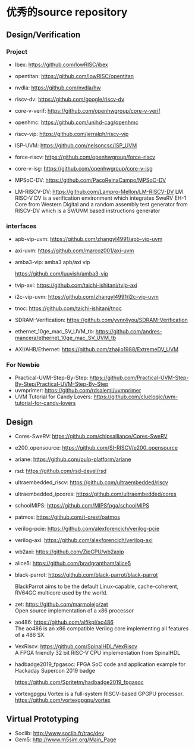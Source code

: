 # 优秀的source repository

## Design/Verification

### Project

- Ibex: https://github.com/lowRISC/ibex

- opentitan: https://github.com/lowRISC/opentitan

- nvdla:  https://github.com/nvdla/hw

- riscv-dv: https://github.com/google/riscv-dv

- core-v-verif: https://github.com/openhwgroup/core-v-verif

- openhmc: https://github.com/unihd-cag/openhmc

- riscv-vip: https://github.com/jerralph/riscv-vip

- ISP-UVM: https://github.com/nelsoncsc/ISP_UVM

- force-riscv: https://github.com/openhwgroup/force-riscv

- core-v-isg:   https://github.com/openhwgroup/core-v-isg

- MPSoC-DV:     https://github.com/PacoReinaCampo/MPSoC-DV

- LM-RISCV-DV: https://github.com/Lampro-Mellon/LM-RISCV-DV 
  LM RISC-V DV is a verification environment which integrates SweRV EH-1 Core from Western Digital and a random assembly test generator from RISCV-DV which is a SV/UVM based instructions generator
  

### interfaces

- apb-vip-uvm: https://github.com/zhangyl4991/apb-vip-uvm

- axi-uvm:  https://github.com/marcoz001/axi-uvm

- amba3-vip: amba3 apb/axi vip

  https://github.com/luuvish/amba3-vip

- tvip-axi: https://github.com/taichi-ishitani/tvip-axi

- i2c-vip-uvm: https://github.com/zhangyl4991/i2c-vip-uvm

- tnoc:  https://github.com/taichi-ishitani/tnoc

- SDRAM-Verification: https://github.com/yvnr4you/SDRAM-Verification

- ethernet_10ge_mac_SV_UVM_tb: https://github.com/andres-mancera/ethernet_10ge_mac_SV_UVM_tb

- AXI/AHB/Ethernet:
  https://github.com/zhajio1988/ExtremeDV_UVM

### For Newbie
- Practical-UVM-Step-By-Step: https://github.com/Practical-UVM-Step-By-Step/Practical-UVM-Step-By-Step
- uvmprimer: https://github.com/rdsalemi/uvmprimer
- UVM Tutorial for Candy Lovers: https://github.com/cluelogic/uvm-tutorial-for-candy-lovers

  

## Design

- Cores-SweRV: https://github.com/chipsalliance/Cores-SweRV

- e200_opensource: https://github.com/SI-RISCV/e200_opensource

- ariane: https://github.com/pulp-platform/ariane

- rsd: https://github.com/rsd-devel/rsd

- ultraembedded_riscv: https://github.com/ultraembedded/riscv

- ultraembedded_ipcores: https://github.com/ultraembedded/cores

- schoolMIPS: https://github.com/MIPSfpga/schoolMIPS

- patmos: https://github.com/t-crest/patmos

- verilog-pcie: https://github.com/alexforencich/verilog-pcie

- verilog-axi: https://github.com/alexforencich/verilog-axi

- wb2axi: https://github.com/ZipCPU/wb2axip

- alice5: https://github.com/bradgrantham/alice5

- black-parrot: https://github.com/black-parrot/black-parrot  

  BlackParrot aims to be the default Linux-capable, cache-coherent, RV64GC multicore used by the world.

- zet:  https://github.com/marmolejo/zet  
  Open source implementation of a x86 processor 

- ao486: https://github.com/alfikpl/ao486  
  The ao486 is an x86 compatible Verilog core implementing all features of a 486 SX.
  
- VexRiscv: https://github.com/SpinalHDL/VexRiscv  
  A FPGA friendly 32 bit RISC-V CPU implementation from SpinalHDL
  
- hadbadge2019_fpgasoc:  FPGA SoC code and application example for Hackaday Supercon 2019 badge
  
  https://github.com/Spritetm/hadbadge2019_fpgasoc
  
- vortexgpgpu Vortex is a full-system RISCV-based GPGPU processor.
  https://github.com/vortexgpgpu/vortex
  
 


## Virtual Prototyping

- Soclib: http://www.soclib.fr/trac/dev
- Gem5:  http://www.m5sim.org/Main_Page
